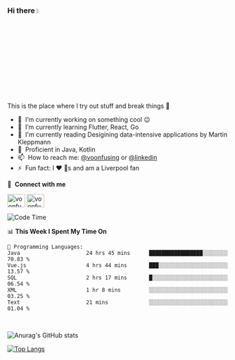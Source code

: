 ### Hi there <img src="https://media.giphy.com/media/hvRJCLFzcasrR4ia7z/giphy.gif" width="5%">
This is the place where I try out stuff and break things :rofl:

- 🔭 &nbsp;I’m currently working on something cool :wink:
- 🌱 &nbsp;I’m currently learning Flutter, React, Go
- 🔖 &nbsp;I'm currently reading Desigining data-intensive applications by Martin Kleppmann
- 🐣 &nbsp;Proficient in Java, Kotlin
- 📫 &nbsp;How to reach me: [@voonfusing](https://twitter.com/voonfusing) or [@linkedin](https://www.linkedin.com/in/voonfusing/)
- ⚡ &nbsp;Fun fact: I :heart: :dog:s and am a Liverpool fan

🔗 &nbsp;**Connect with me**
<p align="left">
<a href="https://twitter.com/voonfusing" target="blank"><img align="center" src="https://raw.githubusercontent.com/rahuldkjain/github-profile-readme-generator/master/src/images/icons/Social/twitter.svg" alt="voonfusing" height="30" width="40" /></a>
<a href="https://www.linkedin.com/in/voonfusing/" target="blank"><img align="center" src="https://raw.githubusercontent.com/rahuldkjain/github-profile-readme-generator/master/src/images/icons/Social/linked-in-alt.svg" alt="voonfusing" height="30" width="40" /></a>

<!--START_SECTION:waka-->
![Code Time](http://img.shields.io/badge/Code%20Time-56%20hrs%2042%20mins-blue)

📊 **This Week I Spent My Time On** 

```text
💬 Programming Languages: 
Java                     24 hrs 45 mins      █████████████████░░░░░░░░   70.83 % 
Vue.js                   4 hrs 44 mins       ███░░░░░░░░░░░░░░░░░░░░░░   13.57 % 
SQL                      2 hrs 17 mins       █░░░░░░░░░░░░░░░░░░░░░░░░   06.54 % 
XML                      1 hr 8 mins         ░░░░░░░░░░░░░░░░░░░░░░░░░   03.25 % 
Text                     21 mins             ░░░░░░░░░░░░░░░░░░░░░░░░░   01.04 % 

```


<!--END_SECTION:waka-->
<br>

<!-- 📊 &nbsp;**Stats**
<p align="left"> -->
![Anurag's GitHub stats](https://github-readme-stats.vercel.app/api?username=jollyboss123&count_private=true&v=2)

[![Top Langs](https://github-readme-stats.vercel.app/api/top-langs/?username=jollyboss123&layout=compact)](https://github.com/anuraghazra/github-readme-stats)
